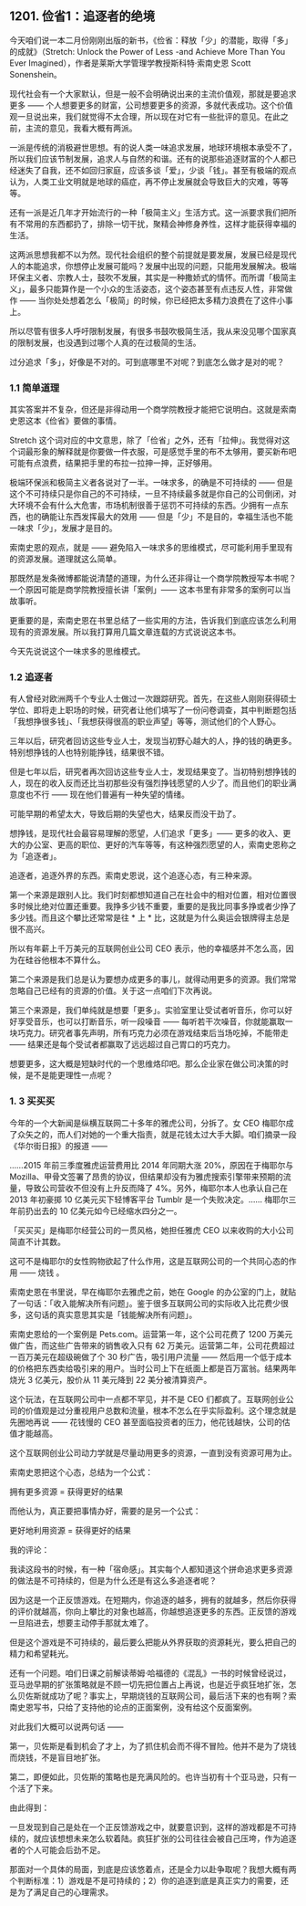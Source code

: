 ## 1201. 俭省1：追逐者的绝境

今天咱们说一本二月份刚刚出版的新书，《俭省：释放「少」的潜能，取得「多」的成就》（Stretch: Unlock the Power of Less -and Achieve More Than You Ever Imagined），作者是莱斯大学管理学教授斯科特·索南史恩 Scott Sonenshein。

现代社会有一个大家默认，但是一般不会明确说出来的主流价值观，那就是要追求更多 —— 个人想要更多的财富，公司想要更多的资源，多就代表成功。这个价值观一旦说出来，我们就觉得不太合理，所以现在对它有一些批评的意见。在此之前，主流的意见，我看大概有两派。

一派是传统的消极避世思想。有的说人类一味追求发展，地球环境根本承受不了，所以我们应该节制发展，追求人与自然的和谐。还有的说那些追逐财富的个人都已经迷失了自我，还不如回归家庭，应该多谈「爱」，少谈「钱」。甚至有极端的观点认为，人类工业文明就是地球的癌症，再不停止发展就会导致巨大的灾难，等等等。

还有一派是近几年才开始流行的一种「极简主义」生活方式。这一派要求我们把所有不常用的东西都扔了，排除一切干扰，聚精会神修身养性，这样才能获得幸福的生活。

这两派思想我都不以为然。现代社会组织的整个前提就是要发展，发展已经是现代人的本能追求，你想停止发展可能吗？发展中出现的问题，只能用发展解决。极端环保主义者、宗教人士，鼓吹不发展，其实是一种撒娇式的情怀。而所谓「极简主义」，最多只能算作是一个小众的生活姿态，这个姿态甚至有点违反人性，非常做作 —— 当你处处想着怎么「极简」的时候，你已经把太多精力浪费在了这件小事上。

所以尽管有很多人呼吁限制发展，有很多书鼓吹极简生活，我从来没见哪个国家真的限制发展，也没遇到过哪个人真的在过极简的生活。

过分追求「多」，好像是不对的。可到底哪里不对呢？到底怎么做才是对的呢？

### 1.1 简单道理

其实答案并不复杂，但还是非得动用一个商学院教授才能把它说明白。这就是索南史恩这本《俭省》要做的事情。

Stretch 这个词对应的中文意思，除了「俭省」之外，还有「拉伸」。我觉得对这个词最形象的解释就是你要做一件衣服，可是感觉手里的布不太够用，要买新布吧可能有点浪费，结果把手里的布拉一拉抻一抻，正好够用。

极端环保派和极简主义者各说对了一半。一味求多，的确是不可持续的 —— 但是这个不可持续只是你自己的不可持续，一旦不持续最多就是你自己的公司倒闭，对大环境不会有什么大危害，市场机制很善于惩罚不可持续的东西。少拥有一点东西，也的确能让东西发挥最大的效用 —— 但是「少」不是目的，幸福生活也不能一味求「少」，发展才是目的。

索南史恩的观点，就是 —— 避免陷入一味求多的思维模式，尽可能利用手里现有的资源发展。道理就这么简单。

那既然是发条微博都能说清楚的道理，为什么还非得让一个商学院教授写本书呢？一个原因可能是商学院教授擅长讲「案例」—— 这本书里有非常多的案例可以当故事听。

更重要的是，索南史恩在书里总结了一些实用的方法，告诉我们到底应该怎么利用现有的资源发展。所以我打算用几篇文章连载的方式说说这本书。

今天先说说这个一味求多的思维模式。

### 1.2 追逐者

有人曾经对欧洲两千个专业人士做过一次跟踪研究。首先，在这些人刚刚获得硕士学位、即将走上职场的时候，研究者让他们填写了一份问卷调查，其中判断题包括「我想挣很多钱」、「我想获得很高的职业声望」等等，测试他们的个人野心。

三年以后，研究者回访这些专业人士，发现当初野心越大的人，挣的钱的确更多。特别想挣钱的人也特别能挣钱，结果很不错。

但是七年以后，研究者再次回访这些专业人士，发现结果变了。当初特别想挣钱的人，现在的收入反而还比当初那些没有强烈挣钱愿望的人少了。而且他们的职业满意度也不行 —— 现在他们普遍有一种失望的情绪。

可能早期的希望太大，导致后期的失望也大，结果反而没干劲了。

想挣钱，是现代社会最容易理解的愿望，人们追求「更多」—— 更多的收入、更大的办公室、更高的职位、更好的汽车等等，有这种强烈愿望的人，索南史恩称之为「追逐者」。

追逐者，追逐外界的东西。索南史恩说，这个追逐心态，有三种来源。

第一个来源是跟别人比。我们时刻都想知道自己在社会中的相对位置，相对位置很多时候比绝对位置还重要。我挣多少钱不重要，重要的是我比同事多挣或者少挣了多少钱。而且这个攀比还常常是往 * 上 * 比，这就是为什么奥运会银牌得主总是很不高兴。

所以有年薪上千万美元的互联网创业公司 CEO 表示，他的幸福感并不怎么高，因为在硅谷他根本不算什么。

第二个来源是我们总是认为要想办成更多的事儿，就得动用更多的资源。我们常常忽略自己已经有的资源的价值。关于这一点咱们下次再说。

第三个来源是，我们单纯就是想要「更多」。实验室里让受试者听音乐，你可以好好享受音乐，也可以打断音乐，听一段噪音 —— 每听若干次噪音，你就能赢取一块巧克力。研究者事先声明，所有巧克力必须在游戏结束后当场吃掉，不能带走 —— 结果还是每个受试者都赢取了远远超过自己胃口的巧克力。

想要更多，这大概是短缺时代的一个思维烙印吧。那么企业家在做公司决策的时候，是不是能更理性一点呢？

### 1. 3 买买买

今年的一个大新闻是纵横互联网二十多年的雅虎公司，分拆了。女 CEO 梅耶尔成了众矢之的，而人们对她的一个重大指责，就是花钱太过大手大脚。咱们摘录一段《华尔街日报》的报道 ——

……2015 年前三季度雅虎运营费用比 2014 年同期大涨 20%，原因在于梅耶尔与 Mozilla、甲骨文签署了昂贵的协议，但结果却没有为雅虎搜索引擎带来预期的流量，导致公司营收不但没有上升反而降了 4%。另外，梅耶尔本人也承认自己在 2013 年初豪掷 10 亿美元买下轻博客平台 Tumblr 是一个失败决定。…… 梅耶尔三年前扔出去的 10 亿美元如今已经缩水四分之一。

「买买买」是梅耶尔经营公司的一贯风格，她担任雅虎 CEO 以来收购的大小公司简直不计其数。

这可不是梅耶尔的女性购物欲起了什么作用，这是互联网公司的一个共同心态的作用 —— 烧钱 。

索南史恩在书里说，早在梅耶尔去雅虎之前，她在 Google 的办公室的门上，就贴了一句话：「收入能解决所有问题」。鉴于很多互联网公司的实际收入比花费少很多，这句话的真实意思其实是「钱能解决所有问题」。

索南史恩给的一个案例是 Pets.com。运营第一年，这个公司花费了 1200 万美元做广告，而这些广告带来的销售收入只有 62 万美元。运营第二年，公司花费超过一百万美元在超级碗做了个 30 秒广告，吸引用户流量 —— 然后用一个低于成本的价格把东西卖给吸引来的用户。当时公司上下在纸面上都是百万富翁。结果两年烧光 3 亿美元，股价从 11 美元降到 22 美分被清算资产。

这个玩法，在互联网公司中一点都不罕见，并不是 CEO 们都疯了。互联网创业公司的价值观是过分重视用户总数和流量，根本不怎么在乎实际盈利。这个理念就是先圈地再说 —— 花钱慢的 CEO 甚至面临投资者的压力，他花钱越快，公司的估值才能越高。

这个互联网创业公司动力学就是尽量动用更多的资源，一直到没有资源可用为止。

索南史恩把这个心态，总结为一个公式：

拥有更多资源 = 获得更好的结果

而他认为，真正要把事情办好，需要的是另一个公式：

更好地利用资源 = 获得更好的结果

我的评论：

我读这段书的时候，有一种「宿命感」。其实每个人都知道这个拼命追求更多资源的做法是不可持续的，但是为什么还是有这么多追逐者呢？

因为这是一个正反馈游戏。在短期内，你追逐的越多，拥有的就越多，然后你获得的评价就越高，你向上攀比的对象也越高，你越想追逐更多的东西。正反馈的游戏一旦陷进去，想要主动停手那就太难了。

但是这个游戏是不可持续的，最后要么把能从外界获取的资源耗光，要么把自己的精力和希望耗光。

还有一个问题。咱们日课之前解读蒂姆·哈福德的《混乱》一书的时候曾经说过，亚马逊早期的扩张策略就是不顾一切先把位置占上再说，也是近乎疯狂地扩张，怎么贝佐斯就成功了呢？事实上，早期烧钱的互联网公司，最后活下来的也有啊？索南史恩写书，只给了支持他的论点的正面案例，没有给这个反面案例。

对此我们大概可以说两句话 ——

第一，贝佐斯是看到机会了才上，为了抓住机会而不得不冒险。他并不是为了烧钱而烧钱，不是盲目地扩张。

第二，即便如此，贝佐斯的策略也是充满风险的。也许当初有十个亚马逊，只有一个活了下来。

由此得到：

一旦发现到自己是处在一个正反馈游戏之中，就要意识到，这样的游戏都是不可持续的，就应该想想未来怎么软着陆。疯狂扩张的公司往往会被自己压垮，作为追逐者的个人可能会后劲不足。

那面对一个具体的局面，到底是应该悠着点，还是全力以赴争取呢？我想大概有两个判断标准：1）游戏是不是可持续的；2）你的追逐到底是真正实力的需要，还是为了满足自己的心理需求。
